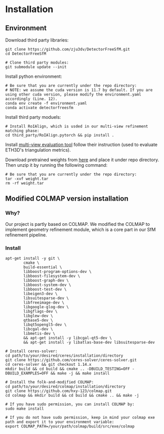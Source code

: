 # Installation

## Environment
Download third party libraries:
```shell
git clone https://github.com/zju3dv/DetectorFreeSfM.git
cd DetectorFreeSfM

# Clone third party modules:
git submodule update --init
```

Install python environment:
```shell
# Be sure that you are currently under the repo directory:
# NOTE: we assume the cuda version is 11.7 by default. If you are using other cuda version, please modify the environment.yaml accordingly (Line. 12).
conda env create -f environment.yaml
conda activate detectorfreesfm
```

Install third party moduels:
```shell
# Install RoIAlign, which is usded in our multi-view refinement matching phase:
cd third_party/RoIAlign.pytorch && pip install .
```
Install [multi-view evaluation tool](https://github.com/ETH3D/multi-view-evaluation) follow their instruction (used to evaluate ETH3D's triangulation metrics).

Download pretrained weights from [here](https://drive.google.com/file/d/1phP6U1CQ7jo1ZfUZ0xRYDf0IBZX_t9qb/view?usp=sharing) and place it under repo directory. Then unzip it by running the following command:
```shell
# Be sure that you are currently under the repo directory:
tar -xvf weight.tar
rm -rf weight.tar
```

## Modified COLMAP version installation
### Why?
Our project is partly based on COLMAP. We modified the COLMAP to implement geometry refinement module, which is a core part in our SfM refinement pipeline.

### Install 
```shell
apt-get install -y git \
    	cmake \
    	build-essential \
    	libboost-program-options-dev \
    	libboost-filesystem-dev \
    	libboost-graph-dev \
    	libboost-system-dev \
    	libboost-test-dev \
    	libeigen3-dev \
    	libsuitesparse-dev \
    	libfreeimage-dev \
        libgoogle-glog-dev \
    	libgflags-dev \
    	libglew-dev \
    	qtbase5-dev \
    	libqt5opengl5-dev \
    	libcgal-dev \
		libmetis-dev \
    	&& apt-get install -y libcgal-qt5-dev \
        && apt-get install -y libatlas-base-dev libsuitesparse-dev 
```

```shell
# Install ceres-solver:
cd path/to/your/desired/ceres/installation/directory
git clone https://github.com/ceres-solver/ceres-solver.git
cd ceres-solver && git checkout 1.14.x
mkdir build && cd build && cmake .. -DBUILD_TESTING=OFF -DBUILD_EXAMPLES=OFF && make -j && make install
```

```shell
# Install the folk-and-modified COLMAP:
cd path/to/your/desired/colmap/installation/directory
git clone https://github.com/hxy-123/colmap.git
cd colmap && mkdir build && cd build && cmake .. && make -j 

# If you have sudo permission, you can install COLMAP by:
sudo make install

# If you do not have sudo permission, keep in mind your colmap exe path and export it to your environment variable:
export COLMAP_PATH=/your/path/colmap/build/src/exe/colmap
```
